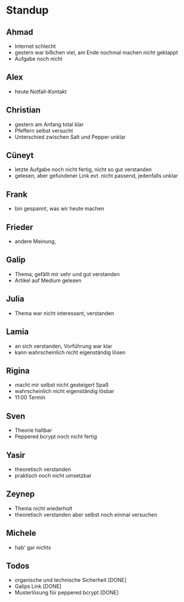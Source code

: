 # Standup

## Ahmad
- Internet schlecht
- gestern war bißchen viel, am Ende nochmal machen nicht geklappt
- Aufgabe noch nicht

## Alex
- heute Notfall-Kontakt

## Christian
- gestern am Anfang total klar
- Pfeffern selbst versucht
- Unterschied zwischen Salt und Pepper unklar

## Cüneyt
- letzte Aufgabe noch nicht fertig, nicht so gut verstanden
- gelesen, aber gefundener Link evt. nicht passend, jedenfalls unklar

## Frank
- bin gespannt, was wir heute machen

## Frieder
- andere Meinung, 

## Galip
- Thema, gefällt mir sehr und gut verstanden
- Artikel auf Medium gelesen

## Julia
- Thema war nicht interessant, verstanden

## Lamia
- an sich verstanden, Vorführung war klar
- kann wahrscheinlich nicht eigenständig lösen

## Rigina
- macht mir selbst nicht gesteigert Spaß
- wahrscheinlich nicht eigenständig lösbar
- 11:00 Termin

## Sven
- Theorie haltbar
- Peppered bcrypt noch nicht fertig

## Yasir
- theoretisch verstanden
- praktisch noch nicht umsetzbar

## Zeynep
- Thema nicht wiederholt
- theoretisch verstanden aber selbst noch einmal versuchen

## Michele
- hab' gar nichts

## Todos
- organische und technische Sicherheit [DONE]
- Galips Link [DONE]
- Musterlösung für peppered bcrypt [DONE]
